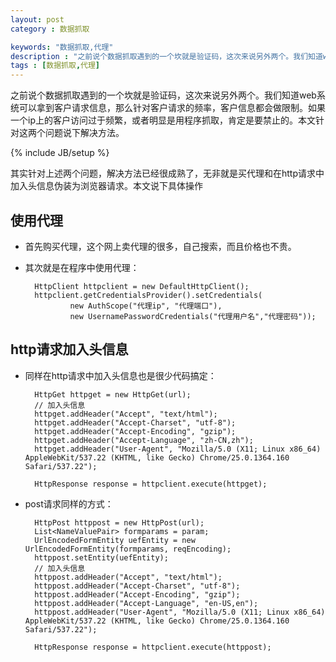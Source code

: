 ```yaml
---
layout: post
category : 数据抓取 

keywords: "数据抓取,代理"
description : "之前说个数据抓取遇到的一个坎就是验证码，这次来说另外两个。我们知道web系统可以拿到客户请求信息，那么针对客户请求的频率，客户信息都会做限制。如果一个ip上的客户访问过于频繁，或者明显是用程序抓取，肯定是要禁止的。本文针对这两个问题说下解决方法。"
tags : [数据抓取,代理]
---
```

 
之前说个数据抓取遇到的一个坎就是验证码，这次来说另外两个。我们知道web系统可以拿到客户请求信息，那么针对客户请求的频率，客户信息都会做限制。如果一个ip上的客户访问过于频繁，或者明显是用程序抓取，肯定是要禁止的。本文针对这两个问题说下解决方法。
<!--break-->

{% include JB/setup %}

其实针对上述两个问题，解决方法已经很成熟了，无非就是买代理和在http请求中加入头信息伪装为浏览器请求。本文说下具体操作

## 使用代理
- 首先购买代理，这个网上卖代理的很多，自己搜索，而且价格也不贵。
- 其次就是在程序中使用代理：
        
        HttpClient httpclient = new DefaultHttpClient();
        httpclient.getCredentialsProvider().setCredentials(
                new AuthScope("代理ip", "代理端口"),
                new UsernamePasswordCredentials("代理用户名","代理密码"));
                
## http请求加入头信息

- 同样在http请求中加入头信息也是很少代码搞定：

        HttpGet httpget = new HttpGet(url);
        // 加入头信息
        httpget.addHeader("Accept", "text/html");
        httpget.addHeader("Accept-Charset", "utf-8");
        httpget.addHeader("Accept-Encoding", "gzip");
        httpget.addHeader("Accept-Language", "zh-CN,zh");
        httpget.addHeader("User-Agent", "Mozilla/5.0 (X11; Linux x86_64) AppleWebKit/537.22 (KHTML, like Gecko) Chrome/25.0.1364.160 Safari/537.22");
        
        HttpResponse response = httpclient.execute(httpget);
            
- post请求同样的方式：

        HttpPost httppost = new HttpPost(url);        
        List<NameValuePair> formparams = param; 
        UrlEncodedFormEntity uefEntity = new UrlEncodedFormEntity(formparams, reqEncoding);
        httppost.setEntity(uefEntity);
        // 加入头信息
        httppost.addHeader("Accept", "text/html");
        httppost.addHeader("Accept-Charset", "utf-8");
        httppost.addHeader("Accept-Encoding", "gzip");
        httppost.addHeader("Accept-Language", "en-US,en");
        httppost.addHeader("User-Agent", "Mozilla/5.0 (X11; Linux x86_64) AppleWebKit/537.22 (KHTML, like Gecko) Chrome/25.0.1364.160 Safari/537.22");

        HttpResponse response = httpclient.execute(httppost);
